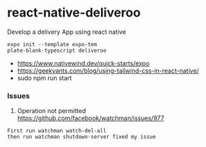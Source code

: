 # react-native-deliveroo

Develop a delivery App using react native

```
expo init --template expo-tem
plate-blank-typescript deliveroo
```

- https://www.nativewind.dev/quick-starts/expo
- https://geekyants.com/blog/using-tailwind-css-in-react-native/
- sudo npm run start



### Issues
1. Operation not permitted
https://github.com/facebook/watchman/issues/977
```
First run watchman watch-del-all
then run watchman shutdown-server fixed my issue
```